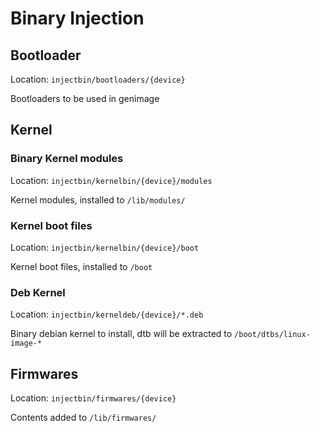# Binary Injection

## Bootloader

Location: `injectbin/bootloaders/{device}`

Bootloaders to be used in genimage

## Kernel

### Binary Kernel modules

Location: `injectbin/kernelbin/{device}/modules`

Kernel modules, installed to `/lib/modules/`

### Kernel boot files

Location: `injectbin/kernelbin/{device}/boot`

Kernel boot files, installed to `/boot`

### Deb Kernel

Location: `injectbin/kerneldeb/{device}/*.deb`

Binary debian kernel to install, dtb will be extracted to `/boot/dtbs/linux-image-*`

## Firmwares

Location: `injectbin/firmwares/{device}`

Contents added to `/lib/firmwares/`
